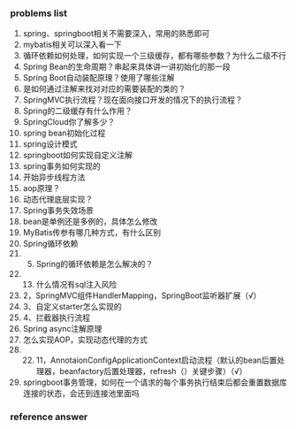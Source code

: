 ### problems list
1. spring、springboot相关不需要深入，常用的熟悉即可
2. mybatis相关可以深入看一下
3. 循环依赖如何处理，如何实现一个三级缓存，都有哪些参数？为什么二级不行
4. Spring Bean的生命周期？串起来具体讲一讲初始化的那一段
5. Spring Boot自动装配原理？使用了哪些注解
6. 是如何通过注解来找对对应的需要装配的类的？
7. SpringMVC执行流程？现在面向接口开发的情况下的执行流程？
8. Spring的二级缓存有什么作用？
9. SpringCloud你了解多少？
10. spring bean初始化过程
11. spring设计模式
12. springboot如何实现自定义注解
13. spring事务如何实现的
14. 开始异步线程方法
15. aop原理？
16. 动态代理底层实现？
17. Spring事务失效场景
18. bean是单例还是多例的，具体怎么修改
19. MyBatis传参有哪几种方式，有什么区别
20. Spring循环依赖
21. 5. Spring的循环依赖是怎么解决的？
22. 13. 什么情况有sql注入风险
23. 2，SpringMVC组件HandlerMapping，SpringBoot监听器扩展（√）
24. 3、自定义starter怎么实现的
25. 4、拦截器执行流程
26. Spring async注解原理
27. 怎么实现AOP，实现动态代理的方式
28. 22. 11，AnnotaionConfigApplicationContext启动流程（默认的bean后置处理器，beanfactory后置处理器，refresh（）关键步骤）（√）
29. springboot事务管理，如何在一个请求的每个事务执行结束后都会重置数据库连接的状态，会还到连接池里面吗
### reference answer
